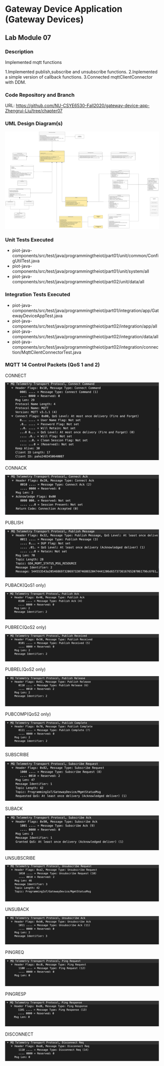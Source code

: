 # Gateway Device Application (Gateway Devices)

## Lab Module 07


### Description

Implemented mqtt functions

1.Implemented publish,subscribe and unsubscribe functions.
2.Inplemented a simple version of callback functions.
3.Connected mqttClientConnector with DDM.

### Code Repository and Branch


URL: https://github.com/NU-CSYE6530-Fall2020/gateway-device-app-Zhengrui-Liu/tree/chapter07

### UML Design Diagram(s)

![image](./GDA-chapter07.svg)


### Unit Tests Executed

- piot-java-components/src/test/java/programmingtheiot/part01/unit/common/ConfigUtilTest.java
- piot-java-components/src/test/java/programmingtheiot/part01/unit/system/all
- piot-java-components/src/test/java/programmingtheiot/part02/unit/data/all

### Integration Tests Executed

- piot-java-components/src/test/java/programmingtheiot/part01/integration/app/GatewayDeviceAppTest.java
- piot-java-components/src/test/java/programmingtheiot/part02/integration/app/all
- piot-java-components/src/test/java/programmingtheiot/part02/integration/data/all
- piot-java-components/src/test/java/programmingtheiot/part02/integration/connection/MqttCilentConnectorTest.java


### MQTT 14 Control Packets (QoS 1 and 2)

CONNECT

![image](./mqtt/connect.png)

CONNACK

![image](./mqtt/connectack.png)

PUBLISH

![image](./mqtt/pub.png)

PUBACK(QoS1 only)

![image](./mqtt/puback.png)

PUBREC(QoS2 only)

![image](./mqtt/pubrec.png)

PUBREL(QoS2 only)

![image](./mqtt/pubrel.png)

PUBCOMP(QoS2 only)

![image](./mqtt/pubcmp.png)

SUBSCRIBE

![image](./mqtt/subreq.png)

SUBACK

![image](./mqtt/suback.png)

UNSUBSCRIBE

![image](./mqtt/unsub.png)

UNSUBACK

![image](./mqtt/unsuback.png)

PINGREQ

![image](./mqtt/ping.png)

PINGRESP

![image](./mqtt/pingres.png)

DISCONNECT

![image](./mqtt/disconnect.png)